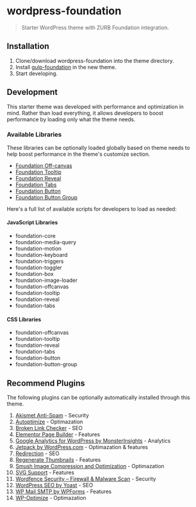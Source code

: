# wordpress-foundation
> Starter WordPress theme with ZURB Foundation integration.

## Installation

1. Clone/download wordpress-foundation into the theme directory.
2. Install [gulp-foundation](https://github.com/bmarshall511/gulp-foundation) in the new theme.
3. Start developing.

## Development

This starter theme was developed with performance and optimization in mind. Rather than load everything, it allows developers to boost performance by loading only what the theme needs.

### Available Libraries

These libraries can be optionally loaded globally based on theme needs to help boost performance in the theme's customize section.

* [Foundation Off-canvas](https://foundation.zurb.com/sites/docs/off-canvas.html)
* [Foundation Tooltip](https://foundation.zurb.com/sites/docs/tooltip.html)
* [Foundation Reveal](https://foundation.zurb.com/sites/docs/reveal.html)
* [Foundation Tabs](https://foundation.zurb.com/sites/docs/tabs.html)
* [Foundation Button](https://foundation.zurb.com/sites/docs/button.html)
* [Foundation Button Group](https://foundation.zurb.com/sites/docs/button-group.html)

Here's a full list of available scripts for developers to load as needed:

#### JavaScript Libraries

* foundation-core
* foundation-media-query
* foundation-motion
* foundation-keyboard
* foundation-triggers
* foundation-toggler
* foundation-box
* foundation-image-loader
* foundation-offcanvas
* foundation-tooltip
* foundation-reveal
* foundation-tabs

#### CSS Libraries

* foundation-offcanvas
* foundation-tooltip
* foundation-reveal
* foundation-tabs
* foundation-button
* foundation-button-group

## Recommend Plugins

The following plugins can be optionally automatically installed through this theme.

1. [Akismet Anti-Spam](https://wordpress.org/plugins/akismet/) - Security 
2. [Autoptimize](https://wordpress.org/plugins/autoptimize/) - Optimazation
3. [Broken Link Checker](https://wordpress.org/plugins/broken-link-checker/) - SEO
4. [Elementor Page Builder](https://wordpress.org/plugins/elementor/) - Features
5. [Google Analytics for WordPress by MonsterInsights](https://wordpress.org/plugins/google-analytics-for-wordpress/) - Analytics
6. [Jetpack by WordPress.com](https://wordpress.org/plugins/jetpack/) - Optimazation &amp; features
7. [Redirection](https://wordpress.org/plugins/redirection/) - SEO
8. [Regenerate Thumbnails](https://wordpress.org/plugins/regenerate-thumbnails/) - Features
9. [Smush Image Compression and Optimization](https://wordpress.org/plugins/wp-smushit/) - Optimazation
10. [SVG Support](https://wordpress.org/plugins/svg-support/) - Features
11. [Wordfence Security – Firewall & Malware Scan](https://wordpress.org/plugins/wordfence/) - Security
12. [WordPress SEO by Yoast](https://wordpress.org/plugins/wordpress-seo/) - SEO
13. [WP Mail SMTP by WPForms](https://wordpress.org/plugins/wp-mail-smtp/) - Features
14. [WP-Optimize](https://wordpress.org/plugins/wp-optimize/) - Optimazation

